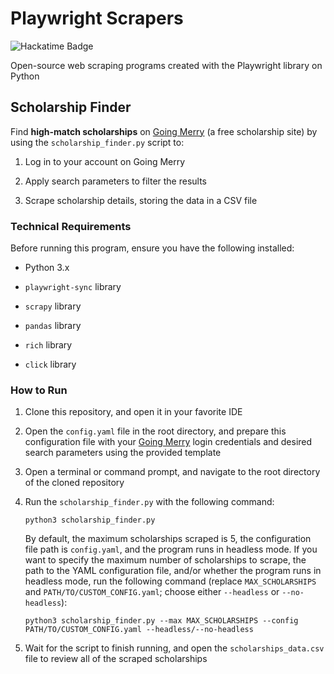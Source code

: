 # Playwright Scrapers

![Hackatime Badge](https://hackatime-badge.hackclub.com/U07DMCJTB8Q/playwright-scrapers)

Open-source web scraping programs created with the Playwright library on Python

## Scholarship Finder

Find **high-match scholarships** on [Going Merry](https://goingmerry.com/) (a free scholarship site) by using the `scholarship_finder.py` script to:

1. Log in to your account on Going Merry

2. Apply search parameters to filter the results

3. Scrape scholarship details, storing the data in a CSV file

### Technical Requirements

Before running this program, ensure you have the following installed:

- Python 3.x

- `playwright-sync` library

- `scrapy` library

- `pandas` library

- `rich` library

- `click` library

### How to Run

1. Clone this repository, and open it in your favorite IDE

2. Open the `config.yaml` file in the root directory, and prepare this configuration file with your [Going Merry](https://goingmerry.com/) login credentials and desired search parameters using the provided template

3. Open a terminal or command prompt, and navigate to the root directory of the cloned repository

4. Run the `scholarship_finder.py` with the following command:

   ```
   python3 scholarship_finder.py
   ```

   By default, the maximum scholarships scraped is 5, the configuration file path is `config.yaml`, and the program runs in headless mode. If you want to specify the maximum number of scholarships to scrape, the path to the YAML configuration file, and/or whether the program runs in headless mode, run the following command (replace `MAX_SCHOLARSHIPS` and `PATH/TO/CUSTOM_CONFIG.yaml`; choose either `--headless` or `--no-headless`):

   ```
   python3 scholarship_finder.py --max MAX_SCHOLARSHIPS --config PATH/TO/CUSTOM_CONFIG.yaml --headless/--no-headless
   ```

5. Wait for the script to finish running, and open the `scholarships_data.csv` file to review all of the scraped scholarships